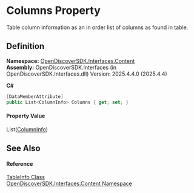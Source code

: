 # Columns Property


Table column information as an in order list of columns as found in table.



## Definition
**Namespace:** <a href="79f11d04-c275-b915-db5b-ab2227989555">OpenDiscoverSDK.Interfaces.Content</a>  
**Assembly:** OpenDiscoverSDK.Interfaces (in OpenDiscoverSDK.Interfaces.dll) Version: 2025.4.4.0 (2025.4.4)

**C#**
``` C#
[DataMemberAttribute]
public List<ColumnInfo> Columns { get; set; }
```



#### Property Value
List(<a href="7a3fef73-e630-6823-41d4-3a82311f407b">ColumnInfo</a>)

## See Also


#### Reference
<a href="495f3690-7ebb-df28-9638-2efc1a2323e1">TableInfo Class</a>  
<a href="79f11d04-c275-b915-db5b-ab2227989555">OpenDiscoverSDK.Interfaces.Content Namespace</a>  
